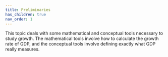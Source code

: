 ```yaml
---
title: Preliminaries
has_children: true
nav_order: 1
---
```


This topic deals with some mathematical and conceptual tools necessary to study growth. The mathematical tools involve how to calculate the growth rate of GDP, and the conceptual tools involve defining exactly what GDP really measures. 
